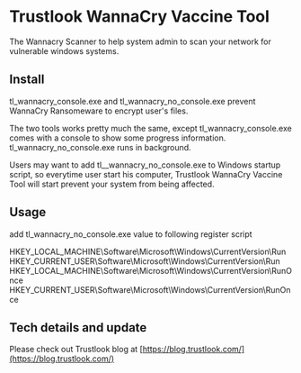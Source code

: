 # Trustlook WannaCry Vaccine Tool

The Wannacry Scanner to help system admin to scan your network for vulnerable windows systems. 

## Install

tl_wannacry_console.exe and tl_wannacry_no_console.exe prevent WannaCry Ransomeware to encrypt
user's files.

The two tools works pretty much the same, except tl_wannacry_console.exe comes with a console 
to show some progress information. tl_wannacry_no_console.exe runs in background.

Users may want to add tl__wannacry_no_console.exe to Windows startup script, so everytime user
start his computer, Trustlook WannaCry Vaccine Tool will start prevent your system from being
affected.

## Usage
add tl_wannacry_no_console.exe value to following register script

HKEY_LOCAL_MACHINE\Software\Microsoft\Windows\CurrentVersion\Run
HKEY_CURRENT_USER\Software\Microsoft\Windows\CurrentVersion\Run
HKEY_LOCAL_MACHINE\Software\Microsoft\Windows\CurrentVersion\RunOnce
HKEY_CURRENT_USER\Software\Microsoft\Windows\CurrentVersion\RunOnce

## Tech details and update
Please check out Trustlook blog at [https://blog.trustlook.com/](https://blog.trustlook.com/)
